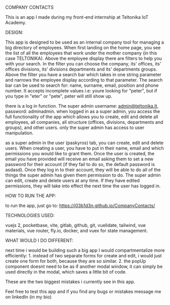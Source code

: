 COMPANY CONTACTS

This is an app I made during my front-end internship at Teltonika IoT Academy.

DESIGN:

This app is designed to be used as an internal company tool for managing a big directory of employees. When first landing on the home page, you see the list of all the employees that work under the mother company (in this case TELTONIKA). Above the employee display there are filters to help you with your search. In the filter you can choose the company, its' offices, its' offices divisions, its' divisions departments and its' departments groups. Above the filter you have a search bar which takes in one string parameter and narrows the employee display according to that parameter. The search bar can be used to search for: name, surname, email, position and phone number. It accepts incomplete values i.e: youre looking for "peter", but if you type in "eter" or "pete", peter will still show up.

there is a log in function. The super admin username: admin@teltonika.lt, password: adminadmin. 
when logged in as a super admin, you access the full functionality of the app which allows you to create, edit and delete all employees, all companies, all structure (offices, divisions, departments and groups), and other users. only the super admin has access to user manipulation.

as a super admin in the user (paskyros) tab, you can create, edit and delete users. When creating a user, you have to put in their name, email and which permissions you would like to grant them. Once the user is created, the email you have provided will receive an email asking them to set a new password for their account (if they fail to do so, the default password is asdasd). Once they log in to their account, they will be able to do all of the things the super admin has given them permission to do. The super admin can edit, create and delete users at any time. If they have edited permissions, they will take into effect the next time the user has logged in.

HOW TO RUN THE APP:

to run the app, just go to: https://j03b1d3n.github.io/CompanyContacts/

TECHNOLOGIES USED:

vuejs 2,
pocketbase,
vite,
gitlab,
github,
git,
vuelidate,
tailwind,
vue materials, 
vue router,
fly.io,
docker,
and vuex for state management.

WHAT WOULD I DO DIFFERENT:

next time i would be building such a big app I would compartmentalize more efficiently:
    1. instead of two separate forms for create and edit, i would just create one form for both, because they are so similar.
    2. the popUp component doesnt need to be as if another modal window, it can simply be used directly in the modal, which saves a little bit of code.

These are the two biggest mistakes i currently see in this app.

Feel free to test this app and if you find any bugs or mistakes message me on linkedIn (in my bio)


